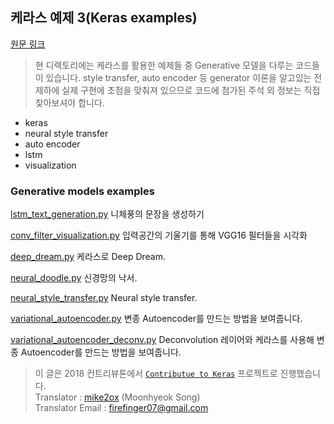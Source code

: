 ## 케라스 예제 3(Keras examples)
[원문 링크](https://github.com/keras-team/keras/tree/master/examples)
> 현 디렉토리에는 케라스를 활용한 예제들 중 Generative 모델을 다루는 코드들이 있습니다. style transfer, auto encoder 등 generator 이론을 알고있는 전제하에 실제 구현에 초점을 맞춰져 있으므로 코드에 첨가된 주석 외 정보는 직접 찾아보셔야 합니다.

* keras
* neural style transfer
* auto encoder
* lstm
* visualization

### Generative models examples

[lstm_text_generation.py](lstm_text_generation.py)
니체풍의 문장을 생성하기 

[conv_filter_visualization.py](conv_filter_visualization.py)
입력공간의 기울기를 통해 VGG16 필터들을 시각화

[deep_dream.py](deep_dream.py)
케라스로 Deep Dream.

[neural_doodle.py](neural_doodle.py)
신경망의 낙서.

[neural_style_transfer.py](neural_style_transfer.py)
Neural style transfer.

[variational_autoencoder.py](variational_autoencoder.py)
변종 Autoencoder를 만드는 방법을 보여줍니다.

[variational_autoencoder_deconv.py](variational_autoencoder_deconv.py)
Deconvolution 레이어와 케라스를 사용해 변종 Autoencoder를 만드는 방법을 보여줍니다.


> 이 글은 2018 컨트리뷰톤에서 [`Contributue to Keras`](https://github.com/KerasKorea/KEKOxTutorial) 프로젝트로 진행했습니다.  
> Translator : [mike2ox](https://github.com/mike2ox) (Moonhyeok Song)  
> Translator Email : <firefinger07@gmail.com>